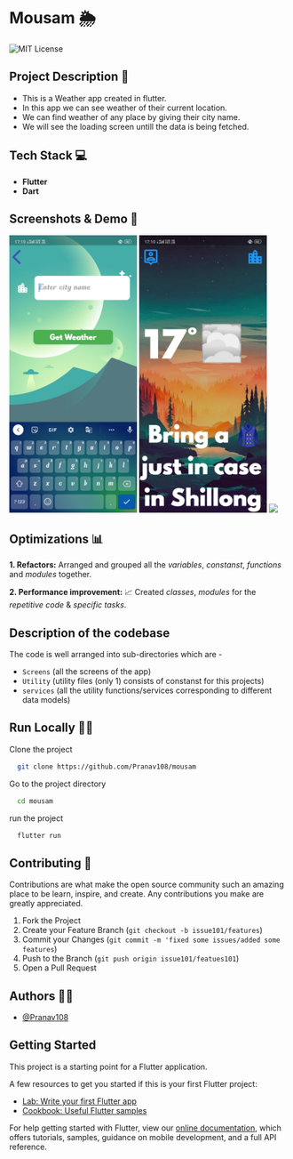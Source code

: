 # Mousam 🌦️

![MIT License](https://img.shields.io/apm/l/atomic-design-ui.svg?)

## Project Description 📑

- This is a Weather app created in flutter.
- In this app we can see weather of their current location.
- We can find weather of any place by giving their city name.
- We will see the loading screen untill the data is being fetched.

## Tech Stack 💻

- **Flutter**
- **Dart**

## Screenshots & Demo 📸

<img src="/img/Screenshot1.png" width="230"/> <img src="/img/Screenshot2.png" width="230"/> <img src="/img/Demo.gif" width="250"/>

## Optimizations 📊

**1. Refactors:**
Arranged and grouped all the _variables_, _constanst_, _functions_ and _modules_ together.

**2. Performance improvement:** 📈
Created _classes_, _modules_ for the _repetitive code_ & _specific tasks_.

## Description of the codebase

The code is well arranged into sub-directories which are -

- `Screens` (all the screens of the app)
- `Utility` (utility files (only 1) consists of constanst for this projects)
- `services` (all the utility functions/services corresponding to different data models)

## Run Locally 🧑‍💻

Clone the project

```bash
  git clone https://github.com/Pranav108/mousam
```

Go to the project directory

```bash
  cd mousam
```

run the project

```bash
  flutter run
```

## Contributing 🤝

Contributions are what make the open source community such an amazing place to be learn, inspire, and create. Any contributions you make are greatly appreciated.

1. Fork the Project
2. Create your Feature Branch (`git checkout -b issue101/features`)
3. Commit your Changes (`git commit -m 'fixed some issues/added some features`)
4. Push to the Branch (`git push origin issue101/featues101`)
5. Open a Pull Request

## Authors 👨‍💻

- [@Pranav108](https://www.github.com/Pranav108)

## Getting Started

This project is a starting point for a Flutter application.

A few resources to get you started if this is your first Flutter project:

- [Lab: Write your first Flutter app](https://flutter.dev/docs/get-started/codelab)
- [Cookbook: Useful Flutter samples](https://flutter.dev/docs/cookbook)

For help getting started with Flutter, view our
[online documentation](https://flutter.dev/docs), which offers tutorials,
samples, guidance on mobile development, and a full API reference.
